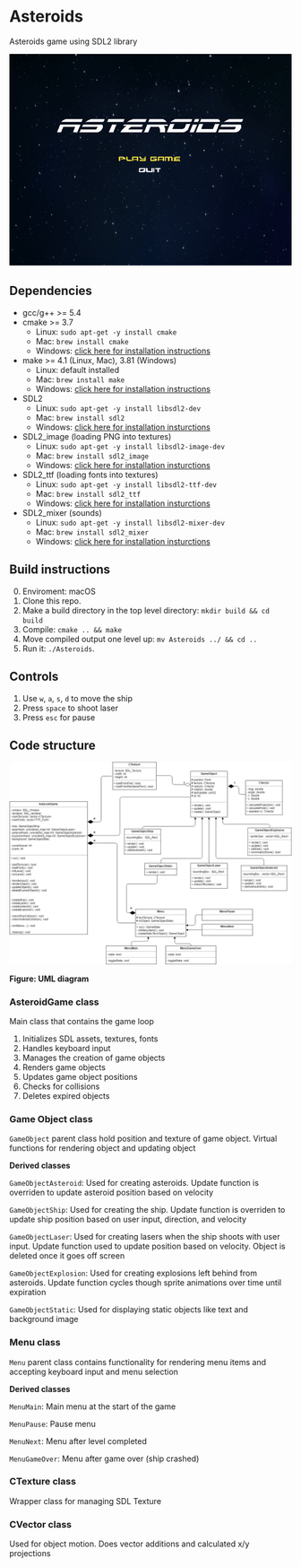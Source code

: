 # Asteroids

Asteroids game using SDL2 library

![Gameplay gif](img/asteroids_game.gif)

## Dependencies
* gcc/g++ >= 5.4
* cmake >= 3.7
  * Linux: `sudo apt-get -y install cmake`
  * Mac: `brew install cmake`
  * Windows: [click here for installation instructions](https://cmake.org/install/)
* make >= 4.1 (Linux, Mac), 3.81 (Windows)
  * Linux: default installed
  * Mac: `brew install make`
  * Windows: [click here for installation instructions](http://gnuwin32.sourceforge.net/packages/make.htm)
* SDL2
  * Linux: `sudo apt-get -y install libsdl2-dev`
  * Mac: `brew install sdl2`
  * Windows: [click here for installation insturctions](https://www.libsdl.org/download-2.0.php)
* SDL2_image (loading PNG into textures)
  * Linux: `sudo apt-get -y install libsdl2-image-dev`
  * Mac: `brew install sdl2_image`
  * Windows: [click here for installation insturctions](https://www.libsdl.org/projects/SDL_image/)
* SDL2_ttf (loading fonts into textures)
  * Linux: `sudo apt-get -y install libsdl2-ttf-dev`
  * Mac: `brew install sdl2_ttf`
  * Windows: [click here for installation insturctions](https://www.libsdl.org/projects/SDL_ttf/index.html)
* SDL2_mixer (sounds)
  * Linux: `sudo apt-get -y install libsdl2-mixer-dev`
  * Mac: `brew install sdl2_mixer`
  * Windows: [click here for installation insturctions](https://www.libsdl.org/projects/SDL_mixer/)

## Build instructions

0. Enviroment: macOS
1. Clone this repo.
2. Make a build directory in the top level directory: `mkdir build && cd build`
3. Compile: `cmake .. && make`
4. Move compiled output one level up: `mv Asteroids ../ && cd ..`
5. Run it: `./Asteroids`.

## Controls

1. Use `w`, `a`, `s`, `d` to move the ship
2. Press `space` to shoot laser
3. Press `esc` for pause

## Code structure

![UML diagram](img/asteroids_uml.png)

**Figure: UML diagram**

### AsteroidGame class

Main class that contains the game loop

1. Initializes SDL assets, textures, fonts
2. Handles keyboard input
3. Manages the creation of game objects
4. Renders game objects
5. Updates game object positions
6. Checks for collisions
7. Deletes expired objects

### Game Object class

`GameObject` parent class hold position and texture of game object. Virtual functions for rendering object and updating object

**Derived classes** 

`GameObjectAsteroid`: Used for creating asteroids. Update function is overriden to update asteroid position based on velocity

`GameObjectShip`: Used for creating the ship. Update function is overriden to update ship position based on user input, direction, and velocity

`GameObjectLaser`: Used for creating lasers when the ship shoots with user input. Update function used to update position based on velocity. Object is deleted once it goes off screen

`GameObjectExplosion`: Used for creating explosions left behind from asteroids. Update function cycles though sprite animations over time until expiration

`GameObjectStatic`: Used for displaying static objects like text and background image

### Menu class

`Menu` parent class contains functionality for rendering menu items and accepting keyboard input and menu selection

**Derived classes**

`MenuMain`: Main menu at the start of the game 

`MenuPause`: Pause menu 

`MenuNext`: Menu after level completed 

`MenuGameOver`: Menu after game over (ship crashed) 

### CTexture class

Wrapper class for managing SDL Texture

### CVector class

Used for object motion. Does vector additions and calculated x/y projections
